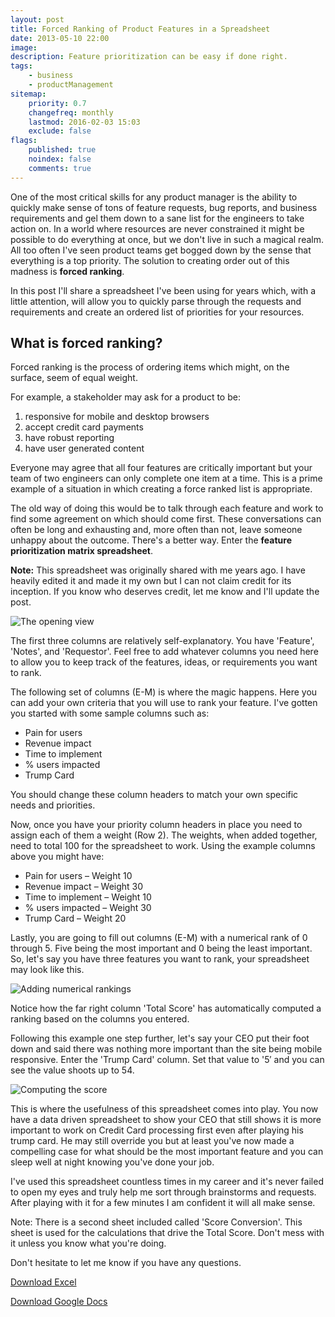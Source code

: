 ```yaml
---
layout: post
title: Forced Ranking of Product Features in a Spreadsheet
date: 2013-05-10 22:00
image:
description: Feature prioritization can be easy if done right.
tags:
    - business
    - productManagement
sitemap:
    priority: 0.7
    changefreq: monthly
    lastmod: 2016-02-03 15:03
    exclude: false
flags:
    published: true
    noindex: false
    comments: true
---
```


One of the most critical skills for any product manager is the ability to quickly make sense of tons of feature requests, bug reports, and business requirements and gel them down to a sane list for the engineers to take action on. In a world where resources are never constrained it might be possible to do everything at once, but we don't live in such a magical realm. All too often I've seen product teams get bogged down by the sense that everything is a top priority. The solution to creating order out of this madness is **forced ranking**.

<!--more-->

In this post I'll share a spreadsheet I've been using for years which, with a little attention, will allow you to quickly parse through the requests and requirements and create an ordered list of priorities for your resources.

## What is forced ranking?

Forced ranking is the process of ordering items which might, on the surface, seem of equal weight.

For example, a stakeholder may ask for a product to be:

1. responsive for mobile and desktop browsers
2. accept credit card payments
3. have robust reporting
4. have user generated content

Everyone may agree that all four features are critically important but your team of two engineers can only complete one item at a time. This is a prime example of a situation in which creating a force ranked list is appropriate.

The old way of doing this would be to talk through each feature and work to find some agreement on which should come first. These conversations can often be long and exhausting and, more often than not, leave someone unhappy about the outcome. There's a better way. Enter the **feature prioritization matrix spreadsheet**.

<div class="note"><strong>Note:</strong> This spreadsheet was originally shared with me years ago.  I have heavily edited it and made it my own but I can not claim credit for its inception. If you know who deserves credit, let me know and I'll update the post.</div>

![The opening view](/img/2013-05-10-forced-ranking-product-features-in-a-spreadsheet/1.png)

The first three columns are relatively self-explanatory. You have 'Feature', 'Notes', and 'Requestor'. Feel free to add whatever columns you need here to allow you to keep track of the features, ideas, or requirements you want to rank.

The following set of columns (E-M) is where the magic happens. Here you can add your own criteria that you will use to rank your feature. I've gotten you started with some sample columns such as:

-   Pain for users
-   Revenue impact
-   Time to implement
-   % users impacted
-   Trump Card

You should change these column headers to match your own specific needs and priorities.

Now, once you have your priority column headers in place you need to assign each of them a weight (Row 2). The weights, when added together, need to total 100 for the spreadsheet to work. Using the example columns above you might have:

-   Pain for users – Weight 10
-   Revenue impact – Weight 30
-   Time to implement – Weight 10
-   % users impacted – Weight 30
-   Trump Card – Weight 20

Lastly, you are going to fill out columns (E-M) with a numerical rank of 0 through 5. Five being the most important and 0 being the least important. So, let's say you have three features you want to rank, your spreadsheet may look like this.

![Adding numerical rankings](/img/2013-05-10-forced-ranking-product-features-in-a-spreadsheet/2.png)

Notice how the far right column 'Total Score' has automatically computed a ranking based on the columns you entered.

Following this example one step further, let's say your CEO put their foot down and said there was nothing more important than the site being mobile responsive. Enter the 'Trump Card' column. Set that value to '5′ and you can see the value shoots up to 54.

![Computing the score](/img/2013-05-10-forced-ranking-product-features-in-a-spreadsheet/3.png)

This is where the usefulness of this spreadsheet comes into play. You now have a data driven spreadsheet to show your CEO that still shows it is more important to work on Credit Card processing first even after playing his trump card. He may still override you but at least you've now made a compelling case for what should be the most important feature and you can sleep well at night knowing you've done your job.

I've used this spreadsheet countless times in my career and it's never failed to open my eyes and truly help me sort through brainstorms and requests. After playing with it for a few minutes I am confident it will all make sense.

Note: There is a second sheet included called 'Score Conversion'. This sheet is used for the calculations that drive the Total Score. Don't mess with it unless you know what you're doing.

Don't hesitate to let me know if you have any questions.

<a class="btn btnGreen matrixDownload" href="/assets/downloads/Product-Feature-Prioritization-Matrix.xlsx" data-event-category="download" data-event-action="featureMatrix"><i class="fa fa-download fa-2x pull-left"></i>Download Excel</a>

<a class="btn btnGreen matrixDownload" href="https://drive.google.com/previewtemplate?id=0AjewFQXdkBGVdFNrSjlaOXlmVTc3QzlQVXZVTWkzTmc&mode=public" data-event-category="download" data-event-action="featureMatrix"><i class="fa fa-download fa-2x pull-left"></i>Download Google Docs</a>

